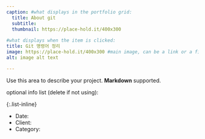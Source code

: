 ```yaml
---
caption: #what displays in the portfolio grid:
  title: About git
  subtitle: 
  thumbnail: https://place-hold.it/400x300
  
#what displays when the item is clicked:
title: Git 명령어 정리
image: https://place-hold.it/400x300 #main image, can be a link or a file in assets/img/portfolio
alt: image alt text

---
```

Use this area to describe your project. **Markdown** supported.

optional info list (delete if not using):

{:.list-inline} 
- Date: 
- Client: 
- Category: 

